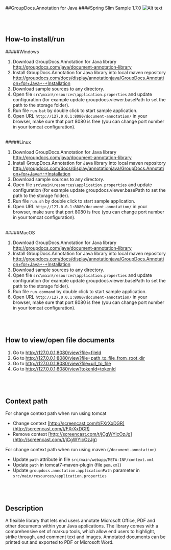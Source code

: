 ##GroupDocs.Annotation for Java
####Spring Slim Sample 1.7.0
![Alt text](https://media.licdn.com/media/p/7/005/059/258/39b2da3.png "Optional title")

<br/><br/>

How-to install/run
------

#####Windows
1. Download GroupDocs.Annotation for Java library http://groupdocs.com/java/document-annotation-library
2. Install GroupDocs.Annotation for Java library into local maven repository http://groupdocs.com/docs/display/annotationjava/GroupDocs.Annotation+for+Java+-+Installation
3. Download sample sources to any directory.
4. Open file `src\main\resources\application.properties` and update configuration (for example update groupdocs.viewer.basePath to set the path to the storage folder).
5. Run file `run.bat` by double click to start sample application.
6. Open URL `http://127.0.0.1:8080/document-annotation/` in your browser, make sure that port 8080 is free (you can change port number in your tomcat configuration).
<br/><br/>

#####Linux
1. Download GroupDocs.Annotation for Java library http://groupdocs.com/java/document-annotation-library
2. Install GroupDocs.Annotation for Java library into local maven repository http://groupdocs.com/docs/display/annotationjava/GroupDocs.Annotation+for+Java+-+Installation
3. Download sample sources to any directory.
4. Open file `src\main\resources\application.properties` and update configuration (for example update groupdocs.viewer.basePath to set the path to the storage folder).
5. Run file `run.sh` by double click to start sample application.
6. Open URL `http://127.0.0.1:8080/document-annotation/` in your browser, make sure that port 8080 is free (you can change port number in your tomcat configuration).
<br/><br/>

#####MacOS
1. Download GroupDocs.Annotation for Java library http://groupdocs.com/java/document-annotation-library
2. Install GroupDocs.Annotation for Java library into local maven repository http://groupdocs.com/docs/display/annotationjava/GroupDocs.Annotation+for+Java+-+Installation
3. Download sample sources to any directory.
4. Open file `src\main\resources\application.properties` and update configuration (for example update groupdocs.viewer.basePath to set the path to the storage folder).
5. Run file `run.command` by double click to start sample application.
6. Open URL `http://127.0.0.1:8080/document-annotation/` in your browser, make sure that port 8080 is free (you can change port number in your tomcat configuration).
<br/><br/><br/><br/>

How to view/open file documents
-------------------------------
1. Go to http://127.0.0.1:8080/view?file=fileId
2. Go to http://127.0.0.1:8080/view?file=path_to_file_from_root_dir
3. Go to http://127.0.0.1:8080/view?file=url_to_file
4. Go to http://127.0.0.1:8080/view?tokenId=tokenId
<br/><br/><br/><br/>

Context path
-------------------------------
For change context path when run using tomcat
* Change context [http://screencast.com/t/FXrXxDGR](http://screencast.com/t/FXrXxDGR)
* Remove context [http://screencast.com/t/jCgWYIcOzJg](http://screencast.com/t/jCgWYIcOzJg)

For change context path when run using maven (`/document-annotation`)
* Update `path` attribute in file `src/main/webapp/META-INF/context.xml`
* Update `path` in tomcat7-maven-plugin (file `pom.xml`)
* Update `groupdocs.annotation.applicationPath` parameter in `src/main/resources/application.properties`
<br/><br/><br/><br/>

Description
---------------
A flexible library that lets end users annotate Microsoft Office, PDF and other documents within your Java applications. The library comes with a comprehensive set of markup tools, which allow end users to highlight, strike through, and comment text and images. Annotated documents can be printed out and exported to PDF or Microsoft Word.

